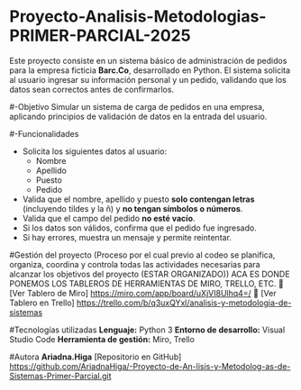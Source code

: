 # Proyecto-Analisis-Metodologias-PRIMER-PARCIAL-2025
Este proyecto consiste en un sistema básico de administración de pedidos para la empresa ficticia **Barc.Co**, desarrollado en Python. 
El sistema solicita al usuario ingresar su información personal y un pedido, validando que los datos sean correctos antes de confirmarlos.

#-Objetivo
Simular un sistema de carga de pedidos en una empresa, aplicando principios de validación de datos en la entrada del usuario.

#-Funcionalidades
- Solicita los siguientes datos al usuario:
  - Nombre
  - Apellido
  - Puesto
  - Pedido
- Valida que el nombre, apellido y puesto **solo contengan letras** (incluyendo tildes y la ñ) y **no tengan símbolos o números**.
- Valida que el campo del pedido **no esté vacío**.
- Si los datos son válidos, confirma que el pedido fue ingresado.
- Si hay errores, muestra un mensaje y permite reintentar.

#Gestión del proyecto 
(Proceso por el cual previo al codeo se planifica, organiza, coordina y controla todas las actividades necesarias para alcanzar los objetivos del proyecto (ESTAR 
ORGANIZADO)) ACA ES DONDE PONEMOS LOS TABLEROS DE HERRAMIENTAS DE MIRO, TRELLO, ETC. 
🔗 [Ver Tablero de Miro] 
https://miro.com/app/board/uXjVI8Ulhq4=/ 
🔗 [Ver Tablero en Trello]
https://trello.com/b/q3uxQYxl/analisis-y-metodologia-de-sistemas

#Tecnologías utilizadas
**Lenguaje:** Python 3
**Entorno de desarrollo:** Visual Studio Code
**Herramienta de gestión:** Miro, Trello


#Autora
**Ariadna.Higa**
[Repositorio en GitHub] 
https://github.com/AriadnaHiga/-Proyecto-de-An-lisis-y-Metodolog-as-de-Sistemas-Primer-Parcial.git


